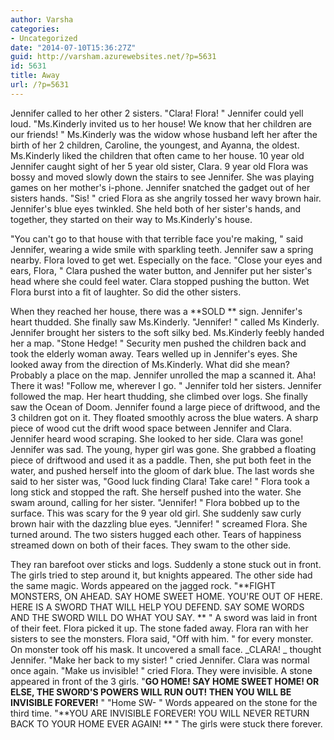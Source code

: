 ```yaml
---
author: Varsha
categories:
- Uncategorized
date: "2014-07-10T15:36:27Z"
guid: http://varsham.azurewebsites.net/?p=5631
id: 5631
title: Away
url: /?p=5631
---
```


Jennifer called to her other 2 sisters.  "Clara! Flora! " Jennifer could yell loud.  "Ms.Kinderly invited us to her house! We know that her children are our friends! " Ms.Kinderly was the widow whose husband left her after the birth of her 2 children, Caroline, the youngest, and Ayanna, the oldest. Ms.Kinderly liked the children that often came to her house. 10 year old Jennifer caught sight of her 5 year old sister, Clara. 9 year old Flora was bossy and moved slowly down the stairs to see Jennifer. She was playing games on her mother's i-phone. Jennifer snatched the gadget out of her sisters hands. "Sis! " cried Flora as she angrily tossed her wavy brown hair. Jennifer's blue eyes twinkled. She held both of her sister's hands, and together, they started on their way to Ms.Kinderly's house.

 "You can't go to that house with that terrible face you're making, " said Jennifer, wearing a wide smile with sparkling teeth. Jennifer saw a spring nearby. Flora loved to get wet. Especially on the face.  "Close your eyes and ears, Flora, " Clara pushed the water button, and Jennifer put her sister's head where she could feel water. Clara stopped pushing the button. Wet Flora burst into a fit of laughter. So did the other sisters.

When they reached her house, there was a **SOLD ** sign. Jennifer's heart thudded. She finally saw Ms.Kinderly.  "Jennifer! " called Ms Kinderly. Jennifer brought her sisters to the soft silky bed. Ms.Kinderly feebly handed her a map.  "Stone Hedge! " Security men pushed the children back and took the elderly woman away. Tears welled up in Jennifer's eyes. She looked away from the direction of Ms.Kinderly. What did she mean? Probably a place on the map. Jennifer unrolled the map a scanned it. Aha! There it was!  "Follow me, wherever I go. " Jennifer told her sisters. Jennifer followed the map. Her heart thudding, she climbed over logs. She finally saw the Ocean of Doom. Jennifer found a large piece of driftwood, and the 3 children got on it. They floated smoothly across the blue waters. A sharp piece of wood cut the drift wood space between Jennifer and Clara. Jennifer heard wood scraping. She looked to her side. Clara was gone! Jennifer was sad. The young, hyper girl was gone. She grabbed a floating piece of driftwood and used it as a paddle. Then, she put both feet in the water, and pushed herself into the gloom of dark blue. The last words she said to her sister was,  "Good luck finding Clara! Take care! " Flora took a long stick and stopped the raft. She herself pushed into the water. She swam around, calling for her sister.  "Jennifer! " Flora bobbed up to the surface. This was scary for the 9 year old girl. She suddenly saw curly brown hair with the dazzling blue eyes.  "Jennifer! " screamed Flora. She turned around. The two sisters hugged each other. Tears of happiness streamed down on both of their faces. They swam to the other side.

They ran barefoot over sticks and logs. Suddenly a stone stuck out in front. The girls tried to step around it, but knights appeared. The other side had the same magic. Words appeared on the jagged rock. "**FIGHT MONSTERS, ON AHEAD. SAY HOME SWEET HOME. YOU'RE OUT OF HERE. HERE IS A SWORD THAT WILL HELP YOU DEFEND. SAY SOME WORDS AND THE SWORD WILL DO WHAT YOU SAY. **  " A sword was laid in front of their feet. Flora picked it up. The stone faded away. Flora ran with her sisters to see the monsters.   Flora said,  "Off with him. " for every monster. On monster took off his mask. It uncovered a small face. _CLARA! _ thought Jennifer.  "Make her back to my sister! " cried Jennifer. Clara was normal once again.  "Make us invisible! " cried Flora. They were invisible. A stone appeared in front of the 3 girls.  "**GO HOME! SAY HOME SWEET HOME! OR ELSE, THE SWORD'S POWERS WILL RUN OUT! THEN YOU WILL BE INVISIBLE FOREVER!** "  "Home SW-  " Words appeared on the stone for the third time.  "**YOU ARE INVISIBLE FOREVER! YOU WILL NEVER RETURN BACK TO YOUR HOME EVER AGAIN! **  " The girls were stuck there forever.

 

 